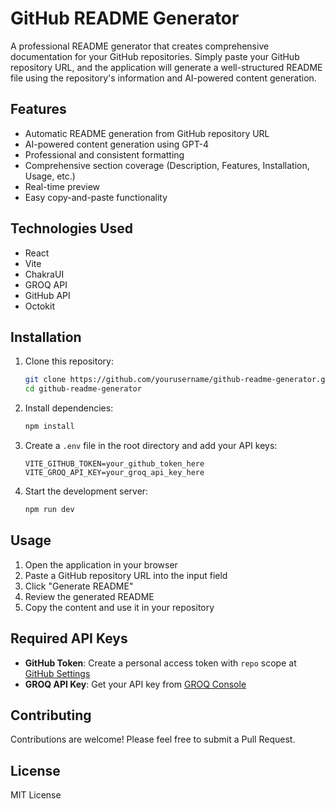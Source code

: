 # GitHub README Generator

A professional README generator that creates comprehensive documentation for your GitHub repositories. Simply paste your GitHub repository URL, and the application will generate a well-structured README file using the repository's information and AI-powered content generation.

## Features

- Automatic README generation from GitHub repository URL
- AI-powered content generation using GPT-4
- Professional and consistent formatting
- Comprehensive section coverage (Description, Features, Installation, Usage, etc.)
- Real-time preview
- Easy copy-and-paste functionality

## Technologies Used

- React
- Vite
- ChakraUI
- GROQ API
- GitHub API
- Octokit

## Installation

1. Clone this repository:
   ```bash
   git clone https://github.com/yourusername/github-readme-generator.git
   cd github-readme-generator
   ```

2. Install dependencies:
   ```bash
   npm install
   ```

3. Create a `.env` file in the root directory and add your API keys:
   ```
   VITE_GITHUB_TOKEN=your_github_token_here
   VITE_GROQ_API_KEY=your_groq_api_key_here
   ```

4. Start the development server:
   ```bash
   npm run dev
   ```

## Usage

1. Open the application in your browser
2. Paste a GitHub repository URL into the input field
3. Click "Generate README"
4. Review the generated README
5. Copy the content and use it in your repository

## Required API Keys

- **GitHub Token**: Create a personal access token with `repo` scope at [GitHub Settings](https://github.com/settings/tokens)
- **GROQ API Key**: Get your API key from [GROQ Console](https://console.groq.com/keys)

## Contributing

Contributions are welcome! Please feel free to submit a Pull Request.

## License

MIT License
